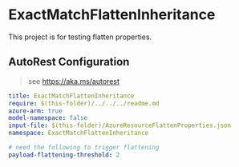 # ExactMatchFlattenInheritance

This project is for testing flatten properties.

## AutoRest Configuration
> see https://aka.ms/autorest

``` yaml
title: ExactMatchFlattenInheritance
require: $(this-folder)/../../../readme.md
azure-arm: true
model-namespace: false
input-file: $(this-folder)/AzureResourceFlattenProperties.json
namespace: ExactMatchFlattenInheritance

# need the following to trigger flattening
payload-flattening-threshold: 2
```
